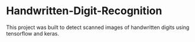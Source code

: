 # Handwritten-Digit-Recognition
This project was built to detect scanned images of handwritten digits using tensorflow and keras.
